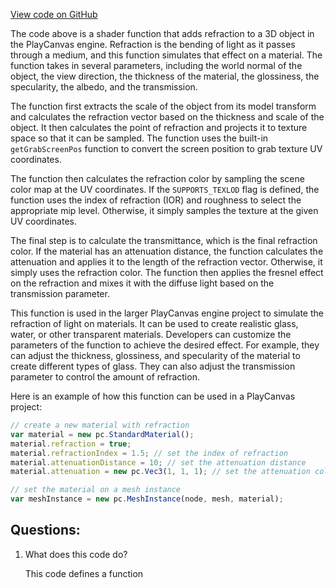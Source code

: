 [View code on GitHub](https://github.com/playcanvas/engine/src/scene/shader-lib/chunks/lit/frag/refractionDynamic.js)

The code above is a shader function that adds refraction to a 3D object in the PlayCanvas engine. Refraction is the bending of light as it passes through a medium, and this function simulates that effect on a material. The function takes in several parameters, including the world normal of the object, the view direction, the thickness of the material, the glossiness, the specularity, the albedo, and the transmission. 

The function first extracts the scale of the object from its model transform and calculates the refraction vector based on the thickness and scale of the object. It then calculates the point of refraction and projects it to texture space so that it can be sampled. The function uses the built-in `getGrabScreenPos` function to convert the screen position to grab texture UV coordinates. 

The function then calculates the refraction color by sampling the scene color map at the UV coordinates. If the `SUPPORTS_TEXLOD` flag is defined, the function uses the index of refraction (IOR) and roughness to select the appropriate mip level. Otherwise, it simply samples the texture at the given UV coordinates. 

The final step is to calculate the transmittance, which is the final refraction color. If the material has an attenuation distance, the function calculates the attenuation and applies it to the length of the refraction vector. Otherwise, it simply uses the refraction color. The function then applies the fresnel effect on the refraction and mixes it with the diffuse light based on the transmission parameter. 

This function is used in the larger PlayCanvas engine project to simulate the refraction of light on materials. It can be used to create realistic glass, water, or other transparent materials. Developers can customize the parameters of the function to achieve the desired effect. For example, they can adjust the thickness, glossiness, and specularity of the material to create different types of glass. They can also adjust the transmission parameter to control the amount of refraction. 

Here is an example of how this function can be used in a PlayCanvas project:

```javascript
// create a new material with refraction
var material = new pc.StandardMaterial();
material.refraction = true;
material.refractionIndex = 1.5; // set the index of refraction
material.attenuationDistance = 10; // set the attenuation distance
material.attenuation = new pc.Vec3(1, 1, 1); // set the attenuation color

// set the material on a mesh instance
var meshInstance = new pc.MeshInstance(node, mesh, material);
```
## Questions: 
 1. What does this code do?
    
    This code defines a function